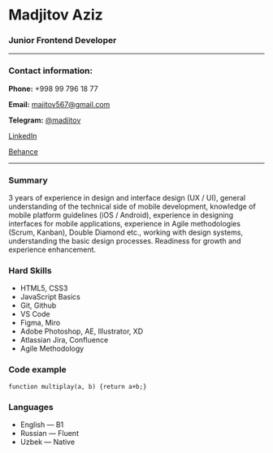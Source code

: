 
# Madjitov Aziz 
### Junior Frontend Developer

---

### Contact information:
**Phone:** +998 99 796 18 77

**Email:** majitov567@gmail.com

**Telegram:** [@madjitov](https://t.me/madjitov)

[LinkedIn](www.linkedin.com/in/madjitov)

[Behance](https://www.behance.net/azizmadjitov)

---
### Summary

3 years of experience in design and interface design (UX / UI), general understanding of the technical side of mobile development, knowledge of mobile platform guidelines (iOS / Android), experience in designing interfaces for mobile applications, experience in Agile methodologies (Scrum, Kanban), Double Diamond etc., working with design systems, understanding the basic design processes. Readiness for growth and experience enhancement.

### Hard Skills
* HTML5, CSS3
* JavaScript Basics
* Git, Github
* VS Code
* Figma, Miro
* Adobe Photoshop, AE, Illustrator, XD
* Atlassian Jira, Confluence
* Agile Methodology

### Code example
```function multiplay(a, b) {return a+b;}```

### Languages
* English — B1
* Russian — Fluent
* Uzbek — Native